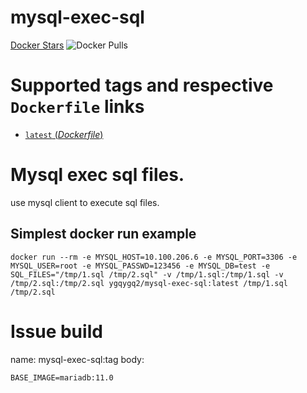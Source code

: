 # mysql-exec-sql

[Docker Stars](https://img.shields.io/docker/stars/ygqygq2/mysql-exec-sql.svg) ![Docker Pulls](https://img.shields.io/docker/pulls/ygqygq2/mysql-exec-sql.svg)

# Supported tags and respective `Dockerfile` links

- [`latest` (*Dockerfile*)](https://github.com/ygqygq2/docker-autodevops/blob/master/mysql-exec-sql/Dockerfile)

# Mysql exec sql files.
use mysql client to execute sql files.

## Simplest docker run example

```
docker run --rm -e MYSQL_HOST=10.100.206.6 -e MYSQL_PORT=3306 -e MYSQL_USER=root -e MYSQL_PASSWD=123456 -e MYSQL_DB=test -e SQL_FILES="/tmp/1.sql /tmp/2.sql" -v /tmp/1.sql:/tmp/1.sql -v /tmp/2.sql:/tmp/2.sql ygqygq2/mysql-exec-sql:latest /tmp/1.sql /tmp/2.sql
```

# Issue build

name: mysql-exec-sql:tag
body:

```
BASE_IMAGE=mariadb:11.0
```
